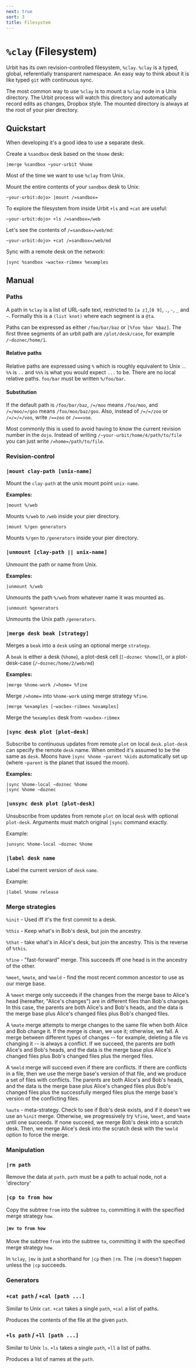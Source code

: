 ```yaml
---
next: true
sort: 3
title: Filesystem
---
```


<div class="row">
<div class="col-md-8">

# `%clay` (Filesystem)

Urbit has its own revision-controlled filesystem, `%clay`.  `%clay` is a typed, global, referentially transparent namespace.  An easy way to think about it is like typed `git` with continuous sync.

The most common way to use `%clay` is to mount a `%clay` node in
a Unix directory.  The Urbit process will watch this directory
and automatically record edits as changes, Dropbox style.  The
mounted directory is always at the root of your pier directory.

</div>
</div>

## Quickstart

When developing it's a good idea to use a separate desk.

Create a `%sandbox` desk based on the `%home` desk:

    |merge %sandbox ~your-urbit %home

Most of the time we want to use `%clay` from Unix.   

Mount the entire contents of your `sandbox` desk to Unix:

    ~your-urbit:dojo> |mount /=sandbox=

To explore the filesystem from inside Urbit `+ls` and `+cat` are useful:

    ~your-urbit:dojo> +ls /=sandbox=/web

Let's see the contents of `/=sandbox=/web/md`:

    ~your-urbit:dojo> +cat /=sandbox=/web/md

Sync with a remote desk on the network:

    |sync %sandbox ~wactex-ribmex %examples

## Manual

<h3 class="first child">Paths</h3>

A path in `%clay` is a list of URL-safe text, restricted to `[a z]`,`[0 9]`, `.`, `-`, `_` and `~`.  Formally this is a `(list knot)` where each segment is a `@ta`.

Paths can be expressed as either `/foo/bar/baz` or `[%foo %bar %baz]`.  The first three segments of an urbit path are `/plot/desk/case`, for example `/~doznec/home/1`.

#### Relative paths

Relative paths are expressed using `%` which is roughly equivalent to Unix `.`.  `%%` is `..` and `%%%` is what you would expect `...` to be.  There are no local relative paths.  `foo/bar` must be written `%/foo/bar`.

#### Substitution

If the default path is `/foo/bar/baz`, `/=/moo` means `/foo/moo`,
and `/=/moo/=/goo` means `/foo/moo/baz/goo`.  Also, instead of
`/=/=/zoo` or `/=/=/=/voo`, write `/==zoo` or `/===voo`.

Most commonly this is used to avoid having to know the current revision number in the `dojo`.  Instead of writing `/~your-urbit/home/4/path/to/file` you can just write `/=home=/path/to/file`.

### Revision-control

<h3 class="first child"><code>|mount clay-path [unix-name]</code></h3>

Mount the `clay-path` at the unix mount point `unix-name`.

**Examples:**

    |mount %/web

Mounts `%/web` to `/web` inside your pier directory.

    |mount %/gen generators

Mounts `%/gen` to `/generators` inside your pier directory.

### `|unmount [clay-path || unix-name]`

Unmount the path or name from Unix.

**Examples:**

    |unmount %/web

Unmounts the path `%/web` from whatever name it was mounted as.

    |unmount %generators

Unmounts the Unix path `/generators`.

### `|merge desk beak [strategy]`

Merges a `beak` into a `desk` using an optional merge `strategy`.

A `beak` is either a desk (`%home`), a plot-desk cell (`[~doznec %home]`), or a plot-desk-case (`/~doznec/home/2/web/md`)

**Examples:**

    |merge %home-work /=home= %fine

Merge `/=home=` into `%home-work` using merge strategy `%fine`.

    |merge %examples [~wacbex-ribmex %examples]

Merge the `%examples` desk from `~waxbex-ribmex`

### `|sync desk plot [plot-desk]`

Subscribe to continuous updates from remote `plot` on local `desk`.  `plot-desk` can specify the remote `desk` name.  When omitted it's assumed to be the same as `desk`.  Moons have `|sync %home ~parent %kids` automatically set up (where `~parent` is the planet that issued the moon).

**Examples:**

    |sync %home-local ~doznec %home
    |sync %home ~doznec

### `|unsync desk plot [plot-desk]`

Unsubscribe from updates from remote `plot` on local `desk` with optional `plot-desk`.  Arguments must match original `|sync` command exactly.

Example:

    |unsync %home-local ~doznec %home

### `|label desk name`

Label the current version of `desk` `name`.

Example:

    |label %home release


### Merge strategies

`%init` - Used iff it's the first commit to a desk.

`%this` - Keep what's in Bob's desk, but join the ancestry.

`%that` - take what's in Alice's desk, but join the ancestry. This is the reverse of `%this`.

`%fine` - "fast-forward" merge. This succeeds iff one head is in the ancestry of the other.

`%meet`, `%mate`, and `%meld` - find the most recent common ancestor to use as our merge base.

A `%meet` merge only succeeds if the changes from the merge base
to Alice's head (hereafter, "Alice's changes") are in different
files than Bob's changes. In this case, the parents are both
Alice's and Bob's heads, and the data is the merge base plus
Alice's changed files plus Bob's changed files.

A `%mate` merge attempts to merge changes to the same file when
both Alice and Bob change it. If the merge is clean, we use it;
otherwise, we fail. A merge between different types of changes --
for example, deleting a file vs changing it -- is always a
conflict. If we succeed, the parents are both Alice's and Bob's
heads, and the data is the merge base plus Alice's changed files
plus Bob's changed files plus the merged files.

A `%meld` merge will succeed even if there are conflicts. If
there are conflicts in a file, then we use the merge base's
version of that file, and we produce a set of files with
conflicts. The parents are both Alice's and Bob's heads, and the
data is the merge base plus Alice's changed files plus Bob's
changed files plus the successfully merged files plus the merge
base's version of the conflicting files.

`%auto` - meta-strategy.  Check to see if Bob's desk exists, and if it doesn't we use an `%init` merge.  Otherwise, we progressively try `%fine`, `%meet`, and `%mate` until one succeeds.  If none succeed, we merge Bob's desk into a scratch desk.  Then, we merge Alice's desk into the scratch desk with the `%meld` option to force the merge.

### Manipulation

<h3 class="first child"><code>|rm path</code></h3>

Remove the data at `path`.  `path` must be a path to actual node, not a 'directory'

### `|cp to from how`

Copy the subtree `from` into the subtree `to`, committing it with
the specified merge strategy `how`.

#### `|mv to from how`

Move the subtree `from` into the subtree `to`, committing it with
the specified merge strategy `how`.

In `%clay`, `|mv` is just a shorthand for `|cp` then `|rm`.  The
`|rm` doesn't happen unless the `|cp` succeeds.

### Generators

<h3 class="first child"><code>+cat path</code> / <code>+cal [path ...]</code></h3>

Similar to Unix `cat`.  `+cat` takes a single `path`, `+cal` a list of paths.  

Produces the contents of the file at the given `path`.

### `+ls path` / `+ll [path ...]`

Similar to Unix `ls`.  `+ls` takes a single `path`, `+ll` a list of paths.  

Produces a list of names at the `path`.
